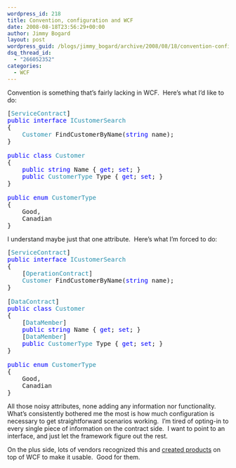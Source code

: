 ```yaml
---
wordpress_id: 218
title: Convention, configuration and WCF
date: 2008-08-18T23:56:29+00:00
author: Jimmy Bogard
layout: post
wordpress_guid: /blogs/jimmy_bogard/archive/2008/08/18/convention-configuration-and-wcf.aspx
dsq_thread_id:
  - "266052352"
categories:
  - WCF
---
```

Convention is something that&#8217;s fairly lacking in WCF.&nbsp; Here&#8217;s what I&#8217;d like to do:

<pre>[<span style="color: #2b91af">ServiceContract</span>]
<span style="color: blue">public interface </span><span style="color: #2b91af">ICustomerSearch
</span>{
    <span style="color: #2b91af">Customer </span>FindCustomerByName(<span style="color: blue">string </span>name);
}

<span style="color: blue">public class </span><span style="color: #2b91af">Customer
</span>{
    <span style="color: blue">public string </span>Name { <span style="color: blue">get</span>; <span style="color: blue">set</span>; }
    <span style="color: blue">public </span><span style="color: #2b91af">CustomerType </span>Type { <span style="color: blue">get</span>; <span style="color: blue">set</span>; }
}

<span style="color: blue">public enum </span><span style="color: #2b91af">CustomerType
</span>{
    Good,
    Canadian
}
</pre>

[](http://11011.net/software/vspaste)

I understand maybe just that one attribute.&nbsp; Here&#8217;s what I&#8217;m forced to do:

<pre>[<span style="color: #2b91af">ServiceContract</span>]
<span style="color: blue">public interface </span><span style="color: #2b91af">ICustomerSearch
</span>{
    [<span style="color: #2b91af">OperationContract</span>]
    <span style="color: #2b91af">Customer </span>FindCustomerByName(<span style="color: blue">string </span>name);
}

[<span style="color: #2b91af">DataContract</span>]
<span style="color: blue">public class </span><span style="color: #2b91af">Customer
</span>{
    [<span style="color: #2b91af">DataMember</span>]
    <span style="color: blue">public string </span>Name { <span style="color: blue">get</span>; <span style="color: blue">set</span>; }
    [<span style="color: #2b91af">DataMember</span>]
    <span style="color: blue">public </span><span style="color: #2b91af">CustomerType </span>Type { <span style="color: blue">get</span>; <span style="color: blue">set</span>; }
}

<span style="color: blue">public enum </span><span style="color: #2b91af">CustomerType
</span>{
    Good,
    Canadian
}
</pre>

[](http://11011.net/software/vspaste)

All those noisy attributes, none adding any information nor functionality.&nbsp; What&#8217;s consistently bothered me the most is how much configuration is necessary to get straightforward scenarios working.&nbsp; I&#8217;m tired of opting-in to every single piece of information on the contract side.&nbsp; I want to point to an interface, and just let the framework figure out the rest.

On the plus side, lots of vendors recognized this and [created products](http://www.neudesic.com/Main.aspx?SS=7&PE=75) on top of WCF to make it usable.&nbsp; Good for them.